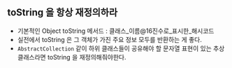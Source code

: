 ## toString 을 항상 재정의하라

- 기본적인 Object toString 메서드 : 클래스_이름@16진수로_표시한_해시코드
- 실전에서 toString 은 그 객체가 가진 주요 정보 모두를 반환하는 게 좋다.
- `AbstractCollection` 같이 하위 클래스들이 공유해야 할 문자열 표현이 있는 추상 클래스라면 toString 을 재정의해줘야한다.
